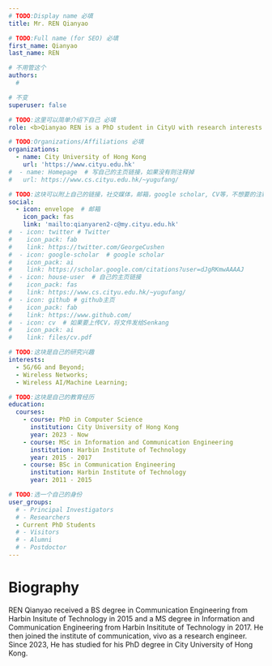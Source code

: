 ```yaml
---
# TODO:Display name 必填
title: Mr. REN Qianyao  

# TODO:Full name (for SEO) 必填
first_name: Qianyao   
last_name: REN

# 不用管这个
authors:
  # 

# 不变
superuser: false

# TODO:这里可以简单介绍下自己 必填
role: <b>Qianyao REN is a PhD student in CityU with research interests in MIMO transmission and singal processing in the 5/6G communication system.</b>

# TODO:Organizations/Affiliations 必填
organizations:
  - name: City University of Hong Kong 
    url: 'https://www.cityu.edu.hk'
#  - name: Homepage  # 写自己的主页链接，如果没有则注释掉
#   url: https://www.cs.cityu.edu.hk/~yugufang/

# TODO:这块可以附上自己的链接，社交媒体，邮箱，google scholar, CV等，不想要的注释掉即可
social:
  - icon: envelope  # 邮箱
    icon_pack: fas
    link: 'mailto:qianyaren2-c@my.cityu.edu.hk'
#  - icon: twitter # Twitter
#    icon_pack: fab  
#    link: https://twitter.com/GeorgeCushen
#  - icon: google-scholar  # google scholar
#    icon_pack: ai
#    link: https://scholar.google.com/citations?user=dJgRKmwAAAAJ
#  - icon: house-user  # 自己的主页链接
#    icon_pack: fas
#    link: https://www.cs.cityu.edu.hk/~yugufang/
#  - icon: github # github主页
#    icon_pack: fab   
#    link: https://www.github.com/
#  - icon: cv  # 如果要上传CV，将文件发给Senkang
#    icon_pack: ai
#    link: files/cv.pdf

# TODO:这块是自己的研究兴趣
interests:
  - 5G/6G and Beyond; 
  - Wireless Networks; 
  - Wireless AI/Machine Learning; 

# TODO:这块是自己的教育经历
education:
  courses:
    - course: PhD in Computer Science
      institution: City University of Hong Kong
      year: 2023 - Now
    - course: MSc in Information and Communication Engineering
      institution: Harbin Institute of Technology
      year: 2015 - 2017
    - course: BSc in Communication Engineering
      institution: Harbin Institute of Technology
      year: 2011 - 2015

# TODO:选一个自己的身份
user_groups:
  # - Principal Investigators
  # - Researchers
  - Current PhD Students
  # - Visitors
  # - Alumni
  # - Postdoctor
---
```

<!-- TODO:写自己的Biography -->
# Biography
<!-- <p style="text-align:justify">  -->
REN Qianyao received a BS degree in Communication Engineering from Harbin Insitute of Technology in 2015 and a MS degree in Information and Communication Engineering from Harbin Insititute of Technology in 2017. He then joined the institute of communication, vivo as a research engineer. Since 2023, He has studied for his PhD degree in City University of Hong Kong.

